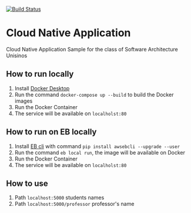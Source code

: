 [![Build Status](https://travis-ci.com/augustoaccorsi/cloud-native-app.svg?branch=main)](https://travis-ci.com/augustoaccorsi/cloud-native-app)

# Cloud Native Application

Cloud Native Application Sample for the class of Software Architecture Unisinos

## How to run locally
  1. Install [Docker Desktop](https://docs.docker.com/get-docker/)
  2. Run the command ```docker-compose up --build``` to build the Docker images
  3. Run the Docker Container
  4. The service will be available on ```localholst:80```

## How to run on EB locally
  1. Install [EB cli](https://docs.aws.amazon.com/elasticbeanstalk/latest/dg/eb-cli3-install-advanced.html) with command ```pip install awsebcli --upgrade --user```
  2. Run the command ```eb local run```, the image will be available on Docker
  3. Run the Docker Container
  4. The service will be available on ```localholst:80```

## How to use
  1. Path ```localhost:5000``` students names
  1. Path ```localhost:5000/professor``` professor's name


